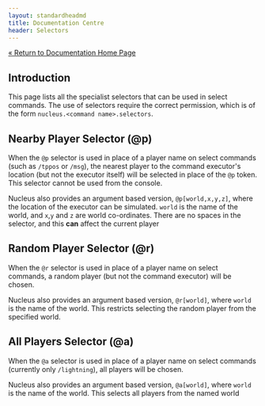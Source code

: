 ```yaml
---
layout: standardheadmd
title: Documentation Centre
header: Selectors
---
```


<a href="index.html">&laquo; Return to Documentation Home Page</a>

## Introduction

This page lists all the specialist selectors that can be used in select commands. The use of selectors require the correct permission,
which is of the form `nucleus.<command name>.selectors`.

<a name="nearby"></a>

## Nearby Player Selector (@p)

When the `@p` selector is used in place of a player name on select commands (such as `/tppos` or `/msg`), the nearest player to the
  command executor's location (but not the executor itself) will be selected in place of the `@p` token. This selector cannot be used
  from the console.

Nucleus also provides an argument based version, `@p[world,x,y,z]`, where the location of the executor can be simulated. 
`world` is the name of the world, and `x`,`y` and `z` are world co-ordinates. There are no spaces in the selector, and this **can** affect
 the current player

<a name="random"></a>

## Random Player Selector (@r)

When the `@r` selector is used in place of a player name on select commands, a random player (but not the command executor) will be chosen.

Nucleus also provides an argument based version, `@r[world]`, where `world` is the name of the world. This restricts selecting the random player
from the specified world.
 
## All Players Selector (@a)

When the `@a` selector is used in place of a player name on select commands (currently only `/lightning`), all players will be chosen.

Nucleus also provides an argument based version, `@a[world]`, where `world` is the name of the world. This selects all players from the
named world
